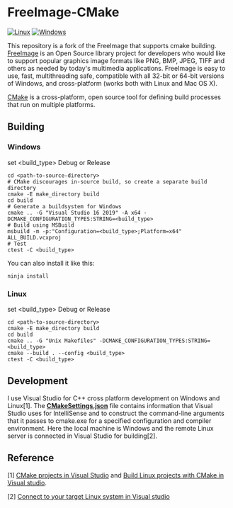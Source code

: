 # FreeImage-CMake
[![Linux](https://github.com/Max-ChenFei/FreeImage-CMake/actions/workflows/cmake_build_unittest_linux.yml/badge.svg?branch=main&event=push)](https://github.com/Max-ChenFei/FreeImage-CMake/actions/workflows/cmake_build_unittest_linux.yml)
[![Windows](https://github.com/Max-ChenFei/FreeImage-CMake/actions/workflows/cmake_build_unittest_Windows.yml/badge.svg?branch=main&event=push)](https://github.com/Max-ChenFei/FreeImage-CMake/actions/workflows/cmake_build_unittest_Windows.yml)

This repository is a fork of the FreeImage that supports cmake building.
[FreeImage](https://freeimage.sourceforge.io/) is an Open Source library project for developers who would like to support popular graphics image formats like PNG, BMP, JPEG, TIFF and others as needed by today's multimedia applications. FreeImage is easy to use, fast, multithreading safe, compatible with all 32-bit or 64-bit versions of Windows, and cross-platform (works both with Linux and Mac OS X).

[CMake](https://cmake.org/) is a cross-platform, open source tool for defining build processes that run on multiple platforms. 

## Building

### Windows
set <build_type> Debug or Release
```
cd <path-to-source-directory>
# CMake discourages in-source build, so create a separate build directory
cmake -E make_directory build
cd build
# Generate a buildsystem for Windows
cmake .. -G "Visual Studio 16 2019" -A x64 -DCMAKE_CONFIGURATION_TYPES:STRING=<build_type> 
# Build using MSBuild
msbuild -m -p:"Configuration=<build_type>;Platform=x64" ALL_BUILD.vcxproj
# Test
ctest -C <build_type>
```
You can also install it like this:

```shell
ninja install
```



### Linux

set <build_type> Debug or Release
```
cd <path-to-source-directory>
cmake -E make_directory build
cd build
cmake .. -G "Unix Makefiles" -DCMAKE_CONFIGURATION_TYPES:STRING=<build_type> 
cmake --build . --config <build_type>
ctest -C <build_type>
```

## Development
I use Visual Studio for C++ cross platform development on Windows and Linux[1]. The [**CMakeSettings.json**](https://docs.microsoft.com/en-us/cpp/build/cmakesettings-reference?view=msvc-160) file contains information that Visual Studio uses for IntelliSense and to construct the command-line arguments that it passes to cmake.exe for a specified configuration and compiler environment.  Here the local machine is Windows and the remote Linux server is connected in Visual Studio for building[2].

## Reference

[1] [CMake projects in Visual Studio](https://docs.microsoft.com/en-us/cpp/build/cmake-projects-in-visual-studio?view=msvc-160) and [Build Linux projects with CMake in Visual studio](https://docs.microsoft.com/en-us/cpp/linux/cmake-linux-project?view=msvc-160).

[2] [Connect to your target Linux system in Visual studio](https://docs.microsoft.com/en-us/cpp/linux/connect-to-your-remote-linux-computer?view=msvc-160)

# 
